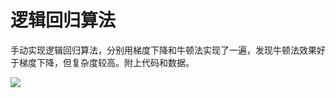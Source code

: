 # 逻辑回归算法

手动实现逻辑回归算法，分别用梯度下降和牛顿法实现了一遍，发现牛顿法效果好于梯度下降，但复杂度较高。附上代码和数据。

![](G:\The-road-to-ML\media\logistic.png)